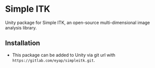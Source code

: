# Simple ITK

Unity package for Simple ITK, an open-source multi-dimensional image analysis library.

## Installation

- This package can be added to Unity via git url with `https://gitlab.com/eyap/simpleitk.git`.
